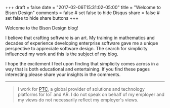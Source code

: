 +++
draft = false
date = "2017-02-06T15:31:02-05:00"
title = "Welcome to Bison Design"
comments = false	# set false to hide Disqus
share = false   	# set false to hide share buttons
+++

Welcome to the Bison Design blog!

I believe that crafting software is an art. My training in mathematics and
decades of experience developing enterprise software gave me a unique
perspective to appreciate software design. The search for simplicity influenced
my work and this is the subject of my blog.

I hope the excitement I feel upon finding that simplicity comes across in a way
that is both educational and entertaining. If you find these pages interesting
please share your insights in the comments.

---

> I work for <a href="https://www.ptc.com/">PTC</a>, a global provider of
solutions and technology platforms for IoT and AR. I do not speak on behalf of
my employer and my views do not necessarily reflect my employer's views.

